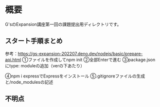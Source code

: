 # 概要
G'sのExpansion講座第一回の課題提出用ディレクトリです。

## スタート手順まとめ
参考：https://gs-expansion-202207.deno.dev/nodejs/basic/prepare-api.html
①ファイルを作成してnpm init
②全部Enterで進む
③package.jsonにtype: moduleの追加（verの下あたり）

④npm i expressでExpressをインストール
⑤.gitignoreファイルの生成と/node_modulesの記述


## 不明点

